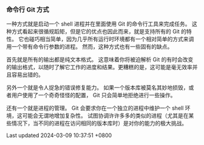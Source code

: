 ### 命令行 Git 方式

一种方式就是启动一个 shell 进程并在里面使用 Git 的命令行工具来完成任务。
这种方式看起来很循规蹈矩，但是它的优点也因此而来，就是支持所有的 Git
的特性。
它也碰巧相当简单，因为几乎所有运行时环境都有一个相对简单的方式来调用一个带有命令行参数的进程。
然而，这种方式也有一些固有的缺点。

首先就是所有的输出都是纯文本格式。 这意味着你将被迫解析 Git
的有时会改变的输出格式，以随时了解它工作的进度和结果。更糟糕的是，这可能是毫无效率并且容易出错的。

另外一个就是令人捉急的错误修复能力。
如果一个版本库被莫名其妙地损毁，或者用户使用了一个奇奇怪怪的配置， Git
只会简单地拒绝进行一些操作。

还有一个就是进程的管理。 Git 会要求你在一个独立的进程中维护一个 shell
环境，这可能会无谓地增加复杂性。
试图协调许许多多的类似的进程（尤其是在某些情况下，当不同的进程在访问相同的版本库时）是对你的能力的极大挑战。

Last updated 2024-03-09 10:37:51 +0800
